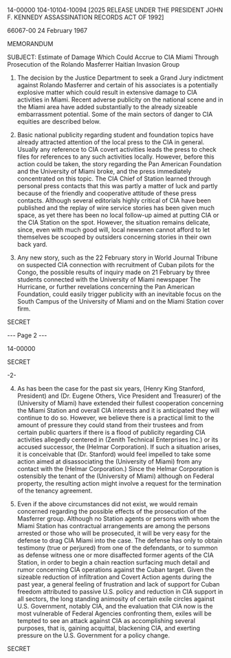 14-00000
104-10104-10094 [2025 RELEASE UNDER THE PRESIDENT JOHN F. KENNEDY ASSASSINATION RECORDS ACT OF 1992]

66067-00
24 February 1967

MEMORANDUM

SUBJECT: Estimate of Damage Which Could Accrue to CIA Miami Through Prosecution of the Rolando Masferrer Haitian Invasion Group

1. The decision by the Justice Department to seek a Grand Jury indictment against Rolando Masferrer and certain of his associates is a potentially explosive matter which could result in extensive damage to CIA activities in Miami. Recent adverse publicity on the national scene and in the Miami area have added substantially to the already sizeable embarrassment potential. Some of the main sectors of danger to CIA equities are described below.

2. Basic national publicity regarding student and foundation topics have already attracted attention of the local press to the CIA in general. Usually any reference to CIA covert activities leads the press to check files for references to any such activities locally. However, before this action could be taken, the story regarding the Pan American Foundation and the University of Miami broke, and the press immediately concentrated on this topic. The CIA Chief of Station learned through personal press contacts that this was partly a matter of luck and partly because of the friendly and cooperative attitude of these press contacts. Although several editorials highly critical of CIA have been published and the replay of wire service stories has been given much space, as yet there has been no local follow-up aimed at putting CIA or the CIA Station on the spot. However, the situation remains delicate, since, even with much good will, local newsmen cannot afford to let themselves be scooped by outsiders concerning stories in their own back yard.

3. Any new story, such as the 22 February story in World Journal Tribune on suspected CIA connection with recruitment of Cuban pilots for the Congo, the possible results of inquiry made on 21 February by three students connected with the University of Miami newspaper The Hurricane, or further revelations concerning the Pan American Foundation, could easily trigger publicity with an inevitable focus on the South Campus of the University of Miami and on the Miami Station cover firm.

SECRET

--- Page 2 ---

14-00000

SECRET

-2-

4. As has been the case for the past six years, (Henry King Stanford, President) and (Dr. Eugene Others, Vice President and Treasurer) of the (University of Miami) have extended their fullest cooperation concerning the Miami Station and overall CIA interests and it is anticipated they will continue to do so. However, we believe there is a practical limit to the amount of pressure they could stand from their trustees and from certain public quarters if there is a flood of publicity regarding CIA activities allegedly centered in (Zenith Technical Enterprises Inc.) or its accused successor, the (Helmar Corporation). If such a situation arises, it is conceivable that (Dr. Stanford) would feel impelled to take some action aimed at disassociating the (University of Miami) from any contact with the (Helmar Corporation.) Since the Helmar Corporation is ostensibly the tenant of the (University of Miami) although on Federal property, the resulting action might involve a request for the termination of the tenancy agreement.

5. Even if the above circumstances did not exist, we would remain concerned regarding the possible effects of the prosecution of the Masferrer group. Although no Station agents or persons with whom the Miami Station has contractual arrangements are among the persons arrested or those who will be prosecuted, it will be very easy for the defense to drag CIA Miami into the case. The defense has only to obtain testimony (true or perjured) from one of the defendants, or to summon as defense witness one or more disaffected former agents of the CIA Station, in order to begin a chain reaction surfacing much detail and rumor concerning CIA operations against the Cuban target. Given the sizeable reduction of infiltration and Covert Action agents during the past year, a general feeling of frustration and lack of support for Cuban freedom attributed to passive U.S. policy and reduction in CIA support in all sectors, the long standing animosity of certain exile circles against U.S. Government, notably CIA, and the evaluation that CIA now is the most vulnerable of Federal Agencies confronting them, exiles will be tempted to see an attack against CIA as accomplishing several purposes, that is, gaining acquittal, blackening CIA, and exerting pressure on the U.S. Government for a policy change.

SECRET
